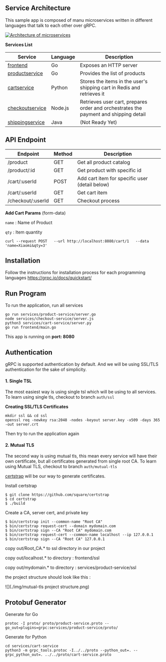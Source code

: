## Service Architecture
This sample app is composed of manu microservices written in different languages that talk to each other over gRPC.

[![Architecture of
microservices](./img/architecture-diagram.png)](./img/architecture-diagram.png)

**Services List**

| Service | Language | Description |
|---------|----------|-------------|
|[frontend](./frontend) | Go | Exposes an HTTP server |
|[productservice](./services/product-service) | Go | Provides the list of products |
|[cartservice](./services/cart-service) | Python | Stores the items in the user's shipping cart in Redis and retrieves it |
|[checkoutservice](./services/checkout-service) | Node.js | Retrieves user cart, prepares order and orchestrates the payment and shipping detail |
|[shippingservice](./services) | Java | (Not Ready Yet) |


## API Endpoint
| Endpoint | Method | Description |
|---------|----------|-------------|
| /product | GET | Get all product catalog |
| /product/:id | GET | Get product with specific id |
| /cart/:userId | POST | Add cart item for specific user (detail below) |
| /cart/:userId | GET | Get cart item |
| /checkout/:userId | GET | Checkout process |


**Add Cart Params** (form-data)


`name`  : Name of Product

`qty`   : Item quantity

```
curl --request POST   --url http://localhost:8080/cart/1   --data 'name=Xiaomi&qty=3'
```


## Installation
Follow the instructions for installation process for each programming languages  https://grpc.io/docs/quickstart/


## Run Program
To run the application, run all services
```$xslt
go run services/product-service/server.go
node services/checkout-service/server.js
python3 services/cart-service/server.py
go run frontend/main.go
```
This app is running on **port: 8080**

## Authentication
gRPC is supported authentication by default. And we will be using SSL/TLS authentication for the sake of simplicity.

#### 1. Single TSL
The most easiest way is using single tsl which will be using to all services. 
To learn using single tls, checkout to branch `auth/ssl`

**Creating SSL/TLS Certificates**
```$xslt
mkdir ssl && cd ssl
openssl req -newkey rsa:2048 -nodes -keyout server.key -x509 -days 365 -out server.crt
```

Then try to run the application again

#### 2. Mutual TLS
The second way is using mutual tls, this mean every service will have their own certificate, but all certificates 
generated  from single root CA.
To learn using Mutual TLS, checkout to branch `auth/mutual-tls`

[certstrap](https://github.com/square/certstrap) will be our way to generate certificates. 

Install certstrap
```$xslt
$ git clone https://github.com/square/certstrap
$ cd certstrap
$ ./build
``` 

Create a CA, server cert, and private key
```$xslt
$ bin/certstrap init --common-name "Root CA"
$ bin/certstrap request-cert --domain mydomain.com
$ bin/certstrap sign --CA "Root CA" mydomain.com
$ bin/certstrap request-cert --common-name localhost --ip 127.0.0.1 
$ bin/certstrap sign --CA "Root CA" 127.0.0.1
```

copy out/Root_CA.* to ssl directory in our project

copy out/localhost.* to directory : frontend/ssl

copy out/mydomain.* to directory : services/product-service/ssl

the project structure should look like this :

![](./img/mutual-tls project structure.png)


## Protobuf Generator

Generate for Go
```$xslt
protoc -I proto/ proto/product-service.proto --go_out=plugins=grpc:services/product-service/proto/
```



Generate for Python
```$xslt
cd services/cart-service
python3 -m grpc_tools.protoc -I../../proto --python_out=. --grpc_python_out=. ../../proto/cart-service.proto
```
